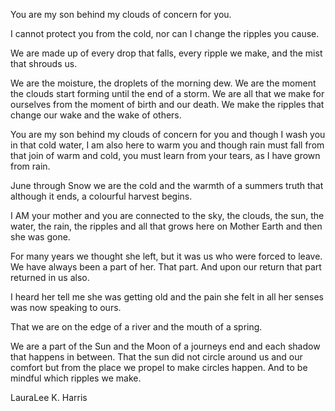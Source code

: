You are my son
behind my clouds
of concern
for you.

I cannot protect you
from the cold,
nor can I change
the ripples you cause.

We are made up of
every drop that falls,
every ripple we make,
and the mist that shrouds us.

We are the moisture,
the droplets of the morning dew.
We are the moment
the clouds start forming
until the end of a storm.
We are all that we make
for ourselves
from the moment of birth
and our death.
We make the ripples
that change our wake
and the wake of others.

You are my son
behind my clouds
of concern for you
and though I wash you
in that cold water,
I am also here to warm you
and though rain must fall
from that join of warm and cold,
you must learn from your tears,
as I have grown from rain.

June through Snow
we are the cold
and the warmth
of a summers truth
that although it ends,
a colourful harvest begins.

I AM your mother
and you are connected
to the sky, the clouds, the sun,
the water, the rain, the ripples
and all that grows here
on Mother Earth
and then she was gone.

For many years
we thought she left,
but it was us
who were forced to leave.
We have always been
a part of her.
That part.
And upon our return
that part returned in us also.

I heard her tell me
she was getting old
and the pain
she felt
in all her senses
was now speaking to ours.

That we are on the edge of a river
and the mouth of a spring.

We are a part of the Sun
and the Moon
of a journeys end
and each shadow
that happens in between.
That the sun did not circle
around us and our comfort
but from the place
we propel
to make circles happen.
And to be mindful
which ripples we make. 

LauraLee K. Harris
